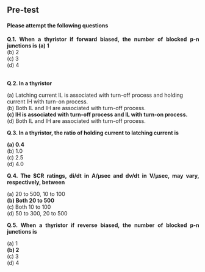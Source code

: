 ﻿## Pre-test
#### Please attempt the following questions

<p align="justify"><b>Q.1. When a thyristor if forward biased, the number of blocked p-n junctions is</b>
<b>(a) 1</b><br>
(b)	2<br>
(c)	3<br>
(d)	4<br><br>

<p align="justify"><b>Q.2. In a thyristor</b></p>
(a)	Latching current IL is associated with turn-off process and holding current IH with turn-on process.<br>
(b)	Both IL and IH are associated with turn-off process.<br>
<b>(c)	IH is associated with turn-off process and IL with turn-on process.</b><br>
(d)	Both IL and IH are associated with turn-off process.<br>

<p align="justify"><b>Q.3. In a thyristor, the ratio of holding current to latching current is</b></p>
<b>(a)	0.4</b><br>
(b)	1.0<br>
(c)	2.5<br>
(d)	4.0<br>

<p align="justify"><b>Q.4. The SCR ratings, di/dt in A/µsec and dv/dt in V/µsec, may vary, respectively, between</b></p>
(a)	20 to 500, 10 to 100<br>
<b>(b)	Both 20 to 500</b><br>
(c)	Both 10 to 100<br>
(d)	50 to 300, 20 to 500<br>

<p align="justify"><b>Q.5. When a thyristor if reverse biased, the number of blocked p-n junctions is</b></p>
(a)	1<br>
<b>(b)	2</b><br>
(c)	3<br>
(d)	4<br>
